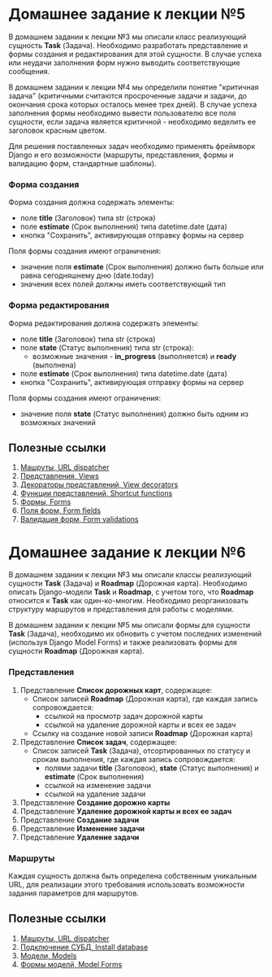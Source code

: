 # Домашнее задание к лекции №5

В домашнем задании к лекции №3 мы описали класс реализующий сущность **Task** (Задача). Необходимо разработать представление и формы создания и редактирования для этой сущности. В случае успеха или неудачи заполнения форм нужно выводить соответствующие сообщения.

В домашнем задании к лекции №4 мы определили понятие "критичная задача" (критичными считаются просроченные задачи и задачи, до окончания срока которых осталось менее трех дней). В случае успеха заполнения формы необходимо вывести пользователю все поля сущности, если задача является критичной - необходимо веделить ее заголовок красным цветом.

Для решения поставленных задач необходимо применять фреймворк Django и его возможности (маршруты, представления, формы и валидацию форм, стандартные шаблоны).

### Форма создания

Форма создания должна содержать элементы:
-   поле **title** (Заголовок) типа str (строка)
-   поле **estimate** (Срок выполнения) типа datetime.date (дата)
-   кнопка "Сохранить", активирующая отправку формы на сервер

Поля формы создания имеют ограничения:
-   значение поля **estimate** (Срок выполнения) должно быть больше или равна сегодняшнему дню (date.today)
-   значения всех полей должны иметь соответствующий тип

### Форма редактирования

Форма редактирования должна содержать элементы:
-   поле **title** (Заголовок) типа str (строка)
-   поле **state** (Статус выполнения) типа str (строка):
    -   возможные значения - **in_progress** (выполняется) и **ready** (выполнена)
-   поле **estimate** (Срок выполнения) типа datetime.date (дата)
-   кнопка "Сохранить", активирующая отправку формы на сервер

Поля формы создания имеют ограничения:
-   значение поля **state** (Статус выполнения) должно быть одним из возможных значений

## Полезные ссылки

1.  [Машруты, URL dispatcher](https://docs.djangoproject.com/en/1.10/topics/http/urls/)
2.  [Представления, Views](https://docs.djangoproject.com/en/1.10/topics/http/views/)
3.  [Декораторы представлений, View decorators](https://docs.djangoproject.com/en/1.10/topics/http/decorators/)
4.  [Функции представлений, Shortcut functions](https://docs.djangoproject.com/en/1.10/topics/http/shortcuts/)
5.  [Формы, Forms](https://docs.djangoproject.com/en/1.10/topics/forms/)
6.  [Поля форм, Form fields](https://docs.djangoproject.com/en/1.10/ref/forms/fields/)
7.  [Валидация форм, Form validations](https://docs.djangoproject.com/en/1.10/ref/forms/validation/)

# Домашнее задание к лекции №6

В домашнем задании к лекции №3 мы описали классы реализующий сущности **Task** (Задача) и **Roadmap** (Дорожная карта). Необходимо описать Django-модели **Task** и **Roadmap**, с учетом того, что **Roadmap** относится к **Task** как один-ко-многим. Необходимо реорганизовать структуру маршрутов и представления для работы с моделями.

В домашнем задании к лекции №5 мы описали формы для сущности **Task** (Задача), необходимо их обновить с учетом последних изменений (используя Django Model Forms) и также реализовать формы для сущности **Roadmap** (Дорожная карта).

### Представления

1.  Представление **Список дорожных карт**, содержащее:
    -   Список записей **Roadmap** (Дорожная карта), где каждая запись сопровождается:
        -   ссылкой на просмотр задач дорожной карты
        -   ссылкой на удаление дорожной карты и всех ее задач
    -   Ссылку на создание новой записи **Roadmap** (Дорожная карта)
2.  Представление **Список задач**, содержащее:
    -   Список записей **Task** (Задача), отсортированных по статусу и срокам выполнения, где каждая запись сопровождается:
        -   полями задачи **title** (Заголовок), **state** (Статус выполнения) и **estimate** (Срок выполнения)
        -   ссылкой на изменение задачи
        -   ссылкой на удаление задачи
3.  Представление **Создание дорожно карты**
4.  Представление **Удаление дорожной карты и всех ее задач**
5.  Представление **Создание задачи**
6.  Представление **Изменение задачи**
7.  Представление **Удаление задачи**

### Маршруты

Каждая сущность должна быть определена собственным уникальным URL, для реализации этого требования использовать возможности задания параметров для маршрутов.

## Полезные ссылки

1.  [Машруты, URL dispatcher](https://docs.djangoproject.com/en/1.10/topics/http/urls/)
2.  [Подключение СУБД, Install database](https://docs.djangoproject.com/en/1.10/topics/install/#get-your-database-running)
3.  [Модели, Models](https://docs.djangoproject.com/en/1.10/topics/db/models/)
4.  [Формы моделй, Model Forms](https://docs.djangoproject.com/en/1.10/topics/forms/modelforms/)
